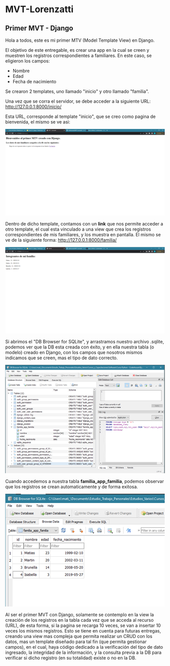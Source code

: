 # MVT-Lorenzatti

## Primer MVT - Django

Hola a todos, este es mi primer MTV (Model Template View) en Django.

El objetivo de este entregable, es crear una app en la cual se creen y muestren los registros correspondientes a familiares. En este caso, se eligieron los campos:

- Nombre
- Edad
- Fecha de nacimiento

Se crearon 2 templates, uno llamado "inicio" y otro llamado "familia".

Una vez que se corra el servidor, se debe acceder a la siguiente URL: http://127.0.0.1:8000/inicio/

Esta URL, corresponde al template "inicio", que se creo como pagina de bienvenida, el mismo se ve asi:

![img_inicio](https://raw.githubusercontent.com/matilorenzatti/MVT-Lorenzatti/main/img_read/1.png)

Dentro de dicho template, contamos con un **link** que nos permite acceder a otro template, el cual esta vinculado a una view que crea los registros correspondientes de mis familiares, y los muestra en pantalla. El mismo se ve de la siguiente forma: http://127.0.0.1:8000/familia/

![img_familia](https://raw.githubusercontent.com/matilorenzatti/MVT-Lorenzatti/main/img_read/2.png)

Si abrimos el "DB Browser for SQLite", y arrastramos nuestro archivo .sqlite, podemos ver que la DB esta creada con éxito, y en ella nuestra tabla (o modelo) creado en Django, con los campos que nosotros mismos indicamos que se creen, mas el tipo de dato correcto.

![img_db](https://raw.githubusercontent.com/matilorenzatti/MVT-Lorenzatti/main/img_read/3.png)

Cuando accedemos a nuestra tabla **familia_app_familia**, podemos observar que los registros se crean automaticamente y de forma exitosa.

![img_registros](https://raw.githubusercontent.com/matilorenzatti/MVT-Lorenzatti/main/img_read/4.png)

Al ser el primer MVT con Django, solamente se contemplo en la view la creación de los registros en la tabla cada vez que se acceda al recurso (URL), de esta forma, si la pagina se recarga 10 veces, se van a insertar 10 veces los mismos registros. Esto se tiene en cuenta para futuras entregas, creando una view mas compleja que permita realizar un CRUD con los datos, mas un template diseñado para tal fin (que permita gestionar campos), en el cual, haya código dedicado a la verificación del tipo de dato ingresado, la integridad de la información, y la consulta previa a la DB para verificar si dicho registro (en su totalidad) existe o no en la DB.
